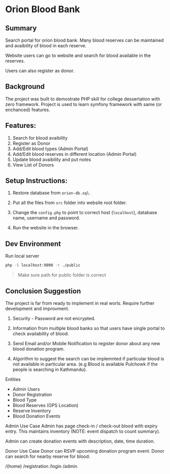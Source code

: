 # Orion Blood Bank

## Summary
Search portal for orion blood bank. Many blood reserves can be maintained
and avaibility of blood in each reserve.

Website users can go to website and search for blood available in the reserves.

Users can also register as donor.


## Background
The project was built to demostrate PHP skill for college dessertation with zero framework. Project is used
to learn symfony framework with same (or enchanced) features.

## Features:
1. Search for blood avaibility
2. Register as Donor
3. Add/Edit blood types (Admin Portal)
4. Add/Edit blood reserves in different location (Admin Portal)
5. Update blood avaibility and put notes
6. View List of Donors


## Setup Instructions:

1. Restore database from `orion-db.sql`.

1. Put all the files from `src` folder into website root folder.

1. Change the `config.php` to point to correct host (`localhost`), database name, username and password.

1. Run the website in the browser.


## Dev Environment

Run local server
```bash
php -S localhost:9090 -t ./public 
```
> Make sure path for public folder is correct 


## Conclusion Suggestion
The project is far from ready to implement in real worls. Require further development and improvment.

1. Security - Password are not encrypted.

2. Information from multiple blood banks so that users have single portal to check availability of blood.

3. Send Email and/or Mobile Notification to register donor about any new blood donation program.

4. Algorithm to suggest the search can be implemnted if particular blood is not available in particular area. (e.g Blood is available Pulchowk if the people is searching in Kathmandu). 



Entities
- Admin Users
- Donor Registration
- Blood Type
- Blood Reserves (GPS Location)
- Reserve Inventory 
- Blood Donation Events

Admin Use Case
Admin has page check-in / check-out blood with expiry entry. This maintains inventory (NOTE: event dispatch to count summary).

Admin can create donation events with description, date, time duration.


Donor Use Case
Donor can RSVP upcoming donation program event.
Donor can search for nearby reserve for blood.

/(home)
/registration 
/login
/admin


